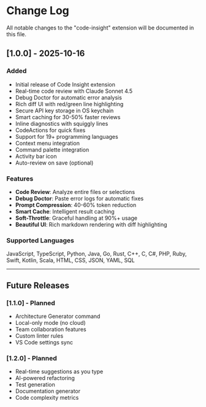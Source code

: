 # Change Log

All notable changes to the "code-insight" extension will be documented in this file.

## [1.0.0] - 2025-10-16

### Added
- Initial release of Code Insight extension
- Real-time code review with Claude Sonnet 4.5
- Debug Doctor for automatic error analysis
- Rich diff UI with red/green line highlighting
- Secure API key storage in OS keychain
- Smart caching for 30-50% faster reviews
- Inline diagnostics with squiggly lines
- CodeActions for quick fixes
- Support for 19+ programming languages
- Context menu integration
- Command palette integration
- Activity bar icon
- Auto-review on save (optional)

### Features
- **Code Review**: Analyze entire files or selections
- **Debug Doctor**: Paste error logs for automatic fixes
- **Prompt Compression**: 40-60% token reduction
- **Smart Cache**: Intelligent result caching
- **Soft-Throttle**: Graceful handling at 90%+ usage
- **Beautiful UI**: Rich markdown rendering with diff highlighting

### Supported Languages
JavaScript, TypeScript, Python, Java, Go, Rust, C++, C, C#, PHP, Ruby, Swift, Kotlin, Scala, HTML, CSS, JSON, YAML, SQL

---

## Future Releases

### [1.1.0] - Planned
- Architecture Generator command
- Local-only mode (no cloud)
- Team collaboration features
- Custom linter rules
- VS Code settings sync

### [1.2.0] - Planned
- Real-time suggestions as you type
- AI-powered refactoring
- Test generation
- Documentation generator
- Code complexity metrics
